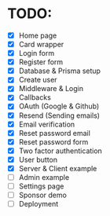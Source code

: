 # TODO:

- [x] Home page
- [x] Card wrapper
- [x] Login form
- [x] Register form
- [x] Database & Prisma setup
- [x] Create user
- [x] Middleware & Login
- [x] Callbacks
- [x] OAuth (Google & Github)
- [x] Resend (Sending emails)
- [x] Email verification
- [x] Reset password email
- [x] Reset password form
- [x] Two factor authentication
- [x] User button
- [x] Server & Client example
- [ ] Admin example
- [ ] Settings page
- [ ] Sponsor demo
- [ ] Deployment